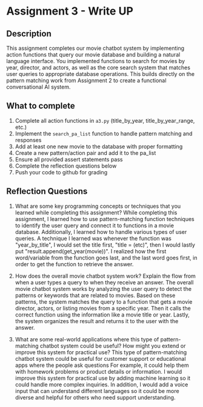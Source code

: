 # Assignment 3 - Write UP

## Description
This assignment completes our movie chatbot system by implementing action functions that query our movie database and building a natural language interface. You implemented functions to search for movies by year, director, and actors, as well as the core search system that matches user queries to appropriate database operations. This builds directly on the pattern matching work from Assignment 2 to create a functional conversational AI system.

## What to complete
1. Complete all action functions in `a3.py` (title_by_year, title_by_year_range, etc.)
2. Implement the `search_pa_list` function to handle pattern matching and responses  
3. Add at least one new movie to the database with proper formatting
4. Create a new pattern/action pair and add it to the pa_list
5. Ensure all provided assert statements pass
6. Complete the reflection questions below
7. Push your code to github for grading

## Reflection Questions

1. What are some key programming concepts or techniques that you learned while completing this assignment?
While completing this assignment, I learned how to use pattern-matching function techniques to identify the user query and connect it to functions in a movie database. Additionally, I learned how to handle various types of user queries. A technique I learned was whenever the function was "year_by_title", I would set the title first, "title = (etc)", then I would lastly put "result.append(get_year(movie))". I realized how the first word/variable from the function goes last, and the last word goes first, in order to get the function to retrieve the answer.


2. How does the overall movie chatbot system work? Explain the flow from when a user types a query to when they receive an answer.
The overall movie chatbot system works by analyzing the user query to detect the patterns or keywords that are related to movies. Based on these patterns, the system matches the query to a function that gets a movie director, actors, or listing movies from a specific year. Then it calls the correct function using the information like a movie title or year. Lastly, the system organizes the result and returns it to the user with the answer.  


3. What are some real-world applications where this type of pattern-matching chatbot system could be useful? How might you extend or improve this system for practical use?
This type of pattern-matching chatbot system could be useful for customer support or educational apps where the people ask questions For example, it could help them with homework problems or product details or information. I would improve this system for practical use by adding machine learning so it could handle more complex inquiries. In addition, I would add a voice input that can understand different languages so it could be more diverse and helpful for others who need support understanding.